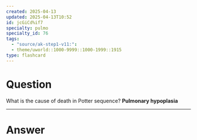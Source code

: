 ```yaml
---
created: 2025-04-13
updated: 2025-04-13T10:52
id: jcGiCd%if7
specialty: pulmo
specialty_id: 76
tags:
  - "source/ak-step1-v11:": 
  - theme/uworld::1000-9999::1000-1999::1915
type: flashcard
---
```


# Question
What is the cause of death in Potter sequence?    **Pulmonary hypoplasia**

---

# Answer
